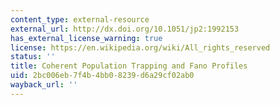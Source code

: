 ```yaml
---
content_type: external-resource
external_url: http://dx.doi.org/10.1051/jp2:1992153
has_external_license_warning: true
license: https://en.wikipedia.org/wiki/All_rights_reserved
status: ''
title: Coherent Population Trapping and Fano Profiles
uid: 2bc006eb-7f4b-4bb0-8239-d6a29cf02ab0
wayback_url: ''
---
```

